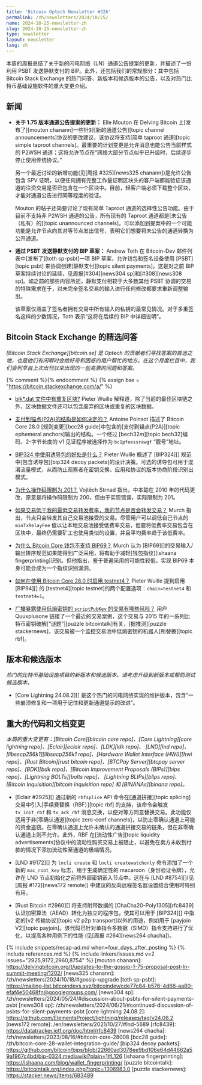 ```yaml
---
title: 'Bitcoin Optech Newsletter #326'
permalink: /zh/newsletters/2024/10/25/
name: 2024-10-25-newsletter-zh
slug: 2024-10-25-newsletter-zh
type: newsletter
layout: newsletter
lang: zh
---
```

本周的周报总结了关于新的闪电网络（LN）通道公告提案的更新，并描述了一份利用 PSBT 发送静默支付的 BIP。此外，还包括我们的常规部分：其中包括 Bitcoin Stack Exchange 的热门问答、新版本和候选版本的公告，以及对热门比特币基础设施软件的重大变更介绍。

## 新闻

- **<!--updates-to-the-version-1-75-channel-announcements-proposal-->关于 1.75 版本通道公告提案的更新：** Elle Mouton 在 Delving Bitcoin 上[发布了][mouton chanann]一些针对[新的通道公告][topic channel announcements]协议的更改建议，该协议将支持[简单 taproot 通道][topic simple taproot channels]。最重要的计划变更是允许消息也能公告当前样式的 P2WSH 通道；这将允许节点在“网络大部分节点似乎已升级时，后续逐步停止使用传统协议。”

  另一个最近讨论的新增功能(见[周报 #325][news325 chanann])是允许公告包含 SPV 证明，以便任何拥有完整工作量证明区块头的客户端都能验证该通道的注资交易是否已包含在一个区块中。目前，轻客户端必须下载整个区块，才能对通道公告进行同等程度的验证。

  Mouton 的帖子还简要讨论了现有简单 Taproot 通道的选择性公告功能。由于目前不支持非 P2WSH 通道的公告，所有现有的 Taproot 通道都是[未公告（私有）的][topic unannounced channels]。可以添加到提案中的一个可能功能是允许节点向其对等节点发出信号，表明它们想要将未公告的通道转换为公开通道。

- **<!--draft-bip-for-sending-silent-payments-with-psbts-->通过 PSBT 发送静默支付的 BIP 草案：** Andrew Toth 在 Bitcoin-Dev 邮件列表中[发布了][toth sp-psbt]一项 BIP 草案，允许钱包和签名设备使用 [PSBT][topic psbt] 来协调创建[静默支付][topic silent payments]。这是对之前 BIP 草案持续讨论的延续，见周报[#304][news304 sp]和[#308][news308 sp]。如之前的那些内容所述，静默支付相较于大多数其他 PSBT 协调的交易的特殊需求在于，对未完全签名交易的输入进行任何修改都要求重新调整输出。

  该草案仅涵盖了签名者拥有交易中所有输入的私钥的最常见情况。对于多重签名这样的少数情况，Toth 表示“这将在后续的 BIP 中详细说明”。

## Bitcoin Stack Exchange 的精选问答

*[Bitcoin Stack Exchange][bitcoin.se] 是 Optech 的贡献者们寻找答案的首选之地，也是他们有闲暇时会给好奇和困惑的用户帮忙的地方。在这个月度栏目中，我们会列举自上次出刊以来出现的一些高票的问题和答案。*

{% comment %}<!-- https://bitcoin.stackexchange.com/search?tab=votes&q=created%3a1m..%20is%3aanswer -->{% endcomment %}
{% assign bse = "https://bitcoin.stackexchange.com/a/" %}

- [<!--duplicate-blocks-in-blk-dat-files-->blk*.dat 文件中有重复区块?]({{bse}}124368)
  Pieter Wuille 解释道，除了当前的最佳区块链之外，区块数据文件还可以包含废弃的区块或重复的区块数据。

- [<!--how-was-the-structure-of-pay-to-anchor-decided-->支付到锚点(P2A)的结构是如何决定的？]({{bse}}124383)
  Antoine Poinsot 描述了 Bitcoin Core 28.0 [规则变更][bcc28 guide]中包含的[支付到锚点(P2A)][topic ephemeral anchors]输出的结构。一个经过 [bech32m][topic bech32]编码、2-字节长度的 v1 见证程序被选择作为 `bc1pfeessrawgf` “靓号”地址。

- [<!--what-are-the-benefits-of-decoy-packets-in-bip324-->BIP324 中使用诱导包的好处是什么？]({{bse}}124301)
  Pieter Wuille 概述了 [BIP324][] 规范中[包含诱导包][bip324 decoy packets]的设计决策。可选的诱导包可用于混淆流量模式，从而防止观察者在密钥交换、应用和协议的版本协商阶段识别出模式。

- [<!--why-is-the-opcode-limit-201-->为什么操作码限制为 201？]({{bse}}124465)
  Vojtěch Strnad 指出，中本聪在 2010 年的代码更改，原意是将操作码限制为 200，但由于实现错误，实际限制为 201。

- [<!--will-my-node-relay-a-transaction-if-it-is-below-my-minimum-tx-relay-fee-->如果交易低于我的最低交易转发费率，我的节点是否会转发交易？]({{bse}}124387)
  Murch 指出，节点只会转发其自己交易池接受的交易。尽管用户可以调低自己节点的 `minTxRelayFee` 值以让本地交易池接受低费率交易，但要将低费率交易包含在区块中，最终仍需要矿工也使用类似的设置，并且平均费率趋于该低费率。

- [<!--why-doesn-t-the-bitcoin-core-wallet-support-bip69-->为什么 Bitcoin Core 钱包不支持 BIP69？]({{bse}}124382)
  Murch 认为 [BIP69][]的交易输入/输出排序规范如果能得到广泛采用，将有助于减轻[钱包指纹][ishaana fingerprinting]识别。但他指出，鉴于普遍采用的可能性较低，实现 BIP69 本身可能会成为一个指纹识别漏洞。

- [<!--how-can-i-enable-testnet4-when-using-bitcoin-core-28-0-->如何在使用 Bitcoin Core 28.0 时启用 testnet4？]({{bse}}124443)
  Pieter Wuille 提到启用 [BIP94][] 的 [testnet4][topic testnet]的两个配置选项：`chain=testnet4` 和 `testnet4=1`。

- [<!--what-are-the-risks-of-broadcasting-a-transaction-that-reveals-a-scriptpubkey-using-a-low-entropy-key-->广播暴露使用低熵密钥的 `scriptPubKey` 的交易有哪些风险？]({{bse}}124296)
  用户 Quuxplusone 链接了一个最近的交易案例，这个交易与 2015 年的一系列比特币密钥破解[“谜题”][puzzle bitcointalk]有关，[据推测][puzzle stackernews]，该交易被一个监控交易池中低熵密钥的机器人[所替换][topic rbf]。

## 版本和候选版本

_热门的比特币基础设施项目的新版本和候选版本。请考虑升级到新版本或帮助测试候选版本。_

- [Core Lightning 24.08.2][] 是这个热门的闪电网络实现的维护版本，包含“一些崩溃修复和一项用于记住和更新通道提示的改进”。

## 重大的代码和文档变更

_本周的重大变更有：[Bitcoin Core][bitcoin core repo]、[Core Lightning][core lightning repo]、[Eclair][eclair repo]、[LDK][ldk repo]、
[LND][lnd repo]、[libsecp256k1][libsecp256k1 repo]、[Hardware Wallet Interface (HWI)][hwi repo]、[Rust Bitcoin][rust bitcoin repo]、[BTCPay Server][btcpay server repo]、[BDK][bdk repo]、[Bitcoin Improvement Proposals (BIPs)][bips repo]、[Lightning BOLTs][bolts repo]、
[Lightning BLIPs][blips repo]、[Bitcoin Inquisition][bitcoin inquisition repo] 和 [BINANAs][binana repo]。_

- [Eclair #2925][] 通过新的 `rbfsplice` API 命令在[通道拼接][topic splicing]交易中引入[手续费替换（RBF）][topic rbf] 的支持，该命令会触发 `tx_init_rbf` 和 `tx_ack_rbf` 消息交换，以便对等方同意替换交易。此功能仅适用于非[零确认通道][topic zero-conf channels]，以防止零确认通道上可能的资金盗窃。在零确认通道上允许未确认的通道拼接交易的链条，但在非零确认通道上则不允许。此外，RBF 在[流动性广告][topic liquidity advertisements]协议中的流动性购买交易上被阻止，以避免在卖方未收到付款的情况下添加流动性至通道的极端情况。

- [LND #9172][] 为 `lncli create` 和 `lncli createwatchonly` 命令添加了一个新的 `mac_root_key` 标志，用于生成确定性的 macaroon（身份验证令牌），允许在 LND 节点初始化之前将外部密钥嵌入节点中。这在与 [LND #8754][](见[周报 #172][news172 remote]) 中建议的反向远程签名器设置结合使用时特别有用。

- [Rust Bitcoin #2960][] 将支持附带数据的 [ChaCha20-Poly1305][rfc8439]认证加密算法（AEAD）转化为独立的程序包，使其可以用于 [BIP324][]
  中指定的[v2 传输协议][topic v2 p2p transport]以外的用途，例如用于 [payjoin V2][topic payjoin]。该代码已针对单指令多数据（SIMD）指令支持进行了优化，以提高各种用例下的性能 (见[周报 #264][news264 chacha])。

{% include snippets/recap-ad.md when=four_days_after_posting %}
{% include references.md %}
{% include linkers/issues.md v=2 issues="2925,9172,2960,8754" %}
[mouton chanann]: https://delvingbitcoin.org/t/updates-to-the-gossip-1-75-proposal-post-ln-summit-meeting/1202/
[news325 chanann]: /zh/newsletters/2024/10/18/#gossip-upgrade
[toth sp-psbt]: https://mailing-list.bitcoindevs.xyz/bitcoindev/cde77c84-b576-4d66-aa80-efaf4e50468fn@googlegroups.com/
[news304 sp]: /zh/newsletters/2024/05/24/#discussion-about-psbts-for-silent-payments-psbt
[news308 sp]: /zh/newsletters/2024/06/21/#continued-discussion-of-psbts-for-silent-payments-psbt
[core lightning 24.08.2]: https://github.com/ElementsProject/lightning/releases/tag/v24.08.2
[news172 remote]: /en/newsletters/2021/10/27/#lnd-5689
[rfc8439]: https://datatracker.ietf.org/doc/html/rfc8439
[news264 chacha]: /zh/newsletters/2023/08/16/#bitcoin-core-28008
[bcc28 guide]: /zh/bitcoin-core-28-wallet-integration-guide/
[bip324 decoy packets]: https://github.com/bitcoin/bips/blob/22660ad3078ee9bd106e64d44662a59a1967c4bd/bip-0324.mediawiki?plain=1#L126
[ishaana fingerprinting]: https://ishaana.com/blog/wallet_fingerprinting/
[puzzle bitcointalk]: https://bitcointalk.org/index.php?topic=1306983.0
[puzzle stackernews]: https://stacker.news/items/683489
